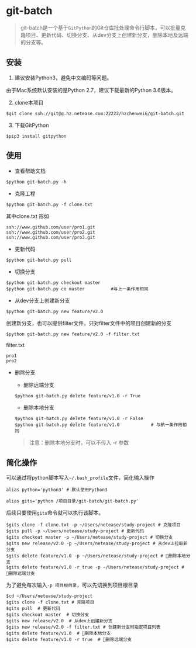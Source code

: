 # git-batch

> git-batch是一个基于`GitPython`的Git仓库批处理命令行脚本，可以批量克隆项目、更新代码、切换分支、从dev分支上创建新分支，删除本地及远端的分支等。

## 安装
1. 建议安装Python3，避免中文编码等问题。

由于Mac系统默认安装的是Python 2.7，建议下载最新的Python 3.6版本。

2. clone本项目

```
$git clone ssh://git@g.hz.netease.com:22222/hzchenwei6/git-batch.git
```

3. 下载GitPython

```
$pip3 install gitpython
```

## 使用
* 查看帮助文档

```
$python git-batch.py -h
```

* 克隆工程

```
$python git-batch.py -f clone.txt
```

其中clone.txt 形如

```
ssh://www.github.com/user/pro1.git
ssh://www.github.com/user/pro2.git
ssh://www.github.com/user/pro3.git
```

* 更新代码

```
$python git-batch.py pull
```

* 切换分支

```
$python git-batch.py checkout master
$python git-batch.py co master          #与上一条作用相同
```

* 从dev分支上创建新分支

```
$python git-batch.py new feature/v2.0
```

创建新分支，也可以提供filter文件，只对filter文件中的项目创建新的分支

```
$python git-batch.py new feature/v2.0 -f filter.txt
```

filter.txt

```
pro1
pro2
```

* 删除分支

    * 删除远端分支

    ```
    $python git-batch.py delete feature/v1.0 -r True
    ```
    
    * 删除本地分支

    ```
    $python git-batch.py delete feature/v1.0 -r False
    $python git-batch.py delete feature/v1.0            # 与航一条作用相同
    ```

    > 注意：删除本地分支时，可以不传入 -r 参数


## 简化操作

可以通过将python脚本写入`~/.bash_profile`文件，简化输入操作

```
alias python='python3' # 默认使用Python3

alias gits='python /项目目录/git-batch/git-batch.py'
```

后续只要使用`gits`命令就可以执行该脚本。

```
$gits clone -f clone.txt -p ~/Users/netease/study-project # 克隆项目
$gits pull -p ~/Users/netease/study-project # 更新代码
$gits checkout master -p ~/Users/netease/study-project # 切换分支
$gits new release/v2.0 -p ~/Users/netease/study-project # 从dev上拉取新分支
$gits delete feature/v1.0 -p ~/Users/netease/study-project # 删除本地分支
$gits delete feature/v1.0 -r true -p ~/Users/netease/study-project # 删除远端分支
```

为了避免每次输入`-p 项目根目录`，可以先切换到项目根目录

```
$cd ~/Users/netease/study-project 
$gits clone -f clone.txt # 克隆项目
$gits pull  # 更新代码
$gits checkout master  # 切换分支
$gits new release/v2.0  # 从dev上创建新分支
$gits new release/v2.0 -f filter.txt # 创建新分支时指定项目列表
$gits delete feature/v1.0  # 删除本地分支
$gits delete feature/v1.0 -r true  # 删除远端分支
```